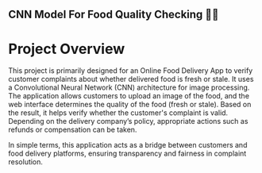 ## CNN Model For Food Quality Checking 🍓🍎
# Project Overview 
This project is primarily designed for an Online Food Delivery App to verify customer complaints about whether delivered food is fresh or stale.
It uses a Convolutional Neural Network (CNN) architecture for image processing.
The application allows customers to upload an image of the food, and the web interface determines the quality of the food (fresh or stale).
Based on the result, it helps verify whether the customer's complaint is valid. Depending on the delivery company’s policy, appropriate actions such as refunds or compensation can be taken.

In simple terms, this application acts as a bridge between customers and food delivery platforms, ensuring transparency and fairness in complaint resolution.
